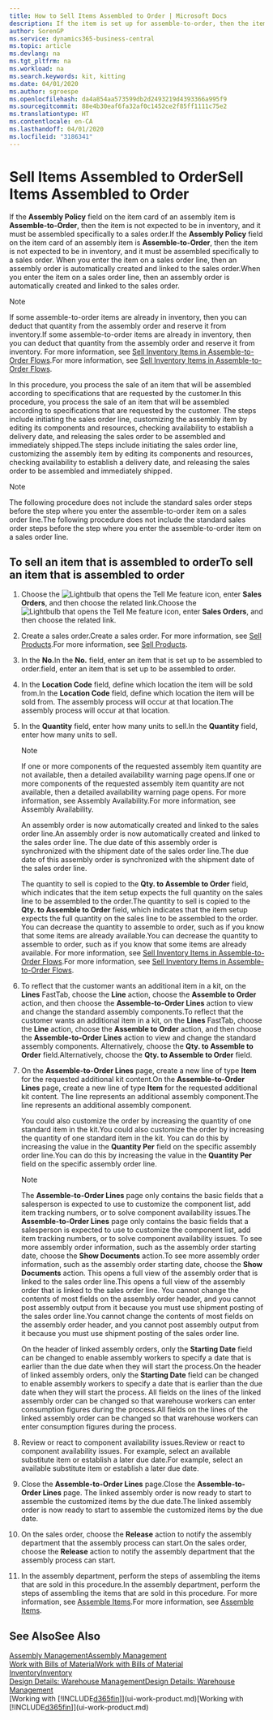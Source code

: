```yaml
---
title: How to Sell Items Assembled to Order | Microsoft Docs
description: If the item is set up for assemble-to-order, then the item is not expected to be in inventory, and it must be assembled specifically to a sales order. When you enter the item on a sales order line, then an assembly order is automatically created and linked to the sales order.
author: SorenGP
ms.service: dynamics365-business-central
ms.topic: article
ms.devlang: na
ms.tgt_pltfrm: na
ms.workload: na
ms.search.keywords: kit, kitting
ms.date: 04/01/2020
ms.author: sgroespe
ms.openlocfilehash: da4a854aa573599db2d2493219d4393366a995f9
ms.sourcegitcommit: 88e4b30eaf6fa32af0c1452ce2f85ff1111c75e2
ms.translationtype: HT
ms.contentlocale: en-CA
ms.lasthandoff: 04/01/2020
ms.locfileid: "3186341"
---
```

# <a name="sell-items-assembled-to-order"></a><span data-ttu-id="9ef7b-104">Sell Items Assembled to Order</span><span class="sxs-lookup"><span data-stu-id="9ef7b-104">Sell Items Assembled to Order</span></span>
<span data-ttu-id="9ef7b-105">If the **Assembly Policy** field on the item card of an assembly item is **Assemble-to-Order**, then the item is not expected to be in inventory, and it must be assembled specifically to a sales order.</span><span class="sxs-lookup"><span data-stu-id="9ef7b-105">If the **Assembly Policy** field on the item card of an assembly item is **Assemble-to-Order**, then the item is not expected to be in inventory, and it must be assembled specifically to a sales order.</span></span> <span data-ttu-id="9ef7b-106">When you enter the item on a sales order line, then an assembly order is automatically created and linked to the sales order.</span><span class="sxs-lookup"><span data-stu-id="9ef7b-106">When you enter the item on a sales order line, then an assembly order is automatically created and linked to the sales order.</span></span>  

> [!NOTE]  
>  <span data-ttu-id="9ef7b-107">If some assemble-to-order items are already in inventory, then you can deduct that quantity from the assembly order and reserve it from inventory.</span><span class="sxs-lookup"><span data-stu-id="9ef7b-107">If some assemble-to-order items are already in inventory, then you can deduct that quantity from the assembly order and reserve it from inventory.</span></span> <span data-ttu-id="9ef7b-108">For more information, see [Sell Inventory Items in Assemble-to-Order Flows](assembly-how-to-sell-assemble-to-order-items-and-inventory-items-together.md).</span><span class="sxs-lookup"><span data-stu-id="9ef7b-108">For more information, see [Sell Inventory Items in Assemble-to-Order Flows](assembly-how-to-sell-assemble-to-order-items-and-inventory-items-together.md).</span></span>  

<span data-ttu-id="9ef7b-109">In this procedure, you process the sale of an item that will be assembled according to specifications that are requested by the customer.</span><span class="sxs-lookup"><span data-stu-id="9ef7b-109">In this procedure, you process the sale of an item that will be assembled according to specifications that are requested by the customer.</span></span> <span data-ttu-id="9ef7b-110">The steps include initiating the sales order line, customizing the assembly item by editing its components and resources, checking availability to establish a delivery date, and releasing the sales order to be assembled and immediately shipped.</span><span class="sxs-lookup"><span data-stu-id="9ef7b-110">The steps include initiating the sales order line, customizing the assembly item by editing its components and resources, checking availability to establish a delivery date, and releasing the sales order to be assembled and immediately shipped.</span></span>  

> [!NOTE]  
>  <span data-ttu-id="9ef7b-111">The following procedure does not include the standard sales order steps before the step where you enter the assemble-to-order item on a sales order line.</span><span class="sxs-lookup"><span data-stu-id="9ef7b-111">The following procedure does not include the standard sales order steps before the step where you enter the assemble-to-order item on a sales order line.</span></span>  

## <a name="to-sell-an-item-that-is-assembled-to-order"></a><span data-ttu-id="9ef7b-112">To sell an item that is assembled to order</span><span class="sxs-lookup"><span data-stu-id="9ef7b-112">To sell an item that is assembled to order</span></span>  
1.  <span data-ttu-id="9ef7b-113">Choose the ![Lightbulb that opens the Tell Me feature](media/ui-search/search_small.png "Tell me what you want to do") icon, enter **Sales Orders**, and then choose the related link.</span><span class="sxs-lookup"><span data-stu-id="9ef7b-113">Choose the ![Lightbulb that opens the Tell Me feature](media/ui-search/search_small.png "Tell me what you want to do") icon, enter **Sales Orders**, and then choose the related link.</span></span>  
2.  <span data-ttu-id="9ef7b-114">Create a sales order.</span><span class="sxs-lookup"><span data-stu-id="9ef7b-114">Create a sales order.</span></span> <span data-ttu-id="9ef7b-115">For more information, see [Sell Products](sales-how-sell-products.md).</span><span class="sxs-lookup"><span data-stu-id="9ef7b-115">For more information, see [Sell Products](sales-how-sell-products.md).</span></span>  
3.  <span data-ttu-id="9ef7b-116">In the **No.**</span><span class="sxs-lookup"><span data-stu-id="9ef7b-116">In the **No.**</span></span> <span data-ttu-id="9ef7b-117">field, enter an item that is set up to be assembled to order.</span><span class="sxs-lookup"><span data-stu-id="9ef7b-117">field, enter an item that is set up to be assembled to order.</span></span>  
4.  <span data-ttu-id="9ef7b-118">In the **Location Code** field, define which location the item will be sold from.</span><span class="sxs-lookup"><span data-stu-id="9ef7b-118">In the **Location Code** field, define which location the item will be sold from.</span></span> <span data-ttu-id="9ef7b-119">The assembly process will occur at that location.</span><span class="sxs-lookup"><span data-stu-id="9ef7b-119">The assembly process will occur at that location.</span></span>  
5.  <span data-ttu-id="9ef7b-120">In the **Quantity** field, enter how many units to sell.</span><span class="sxs-lookup"><span data-stu-id="9ef7b-120">In the **Quantity** field, enter how many units to sell.</span></span>  

    > [!NOTE]  
    >  <span data-ttu-id="9ef7b-121">If one or more components of the requested assembly item quantity are not available, then a detailed availability warning page opens.</span><span class="sxs-lookup"><span data-stu-id="9ef7b-121">If one or more components of the requested assembly item quantity are not available, then a detailed availability warning page opens.</span></span> <span data-ttu-id="9ef7b-122">For more information, see Assembly Availability.</span><span class="sxs-lookup"><span data-stu-id="9ef7b-122">For more information, see Assembly Availability.</span></span>  

    <span data-ttu-id="9ef7b-123">An assembly order is now automatically created and linked to the sales order line.</span><span class="sxs-lookup"><span data-stu-id="9ef7b-123">An assembly order is now automatically created and linked to the sales order line.</span></span> <span data-ttu-id="9ef7b-124">The due date of this assembly order is synchronized with the shipment date of the sales order line.</span><span class="sxs-lookup"><span data-stu-id="9ef7b-124">The due date of this assembly order is synchronized with the shipment date of the sales order line.</span></span>  

    <span data-ttu-id="9ef7b-125">The quantity to sell is copied to the **Qty. to Assemble to Order** field, which indicates that the item setup expects the full quantity on the sales line to be assembled to the order.</span><span class="sxs-lookup"><span data-stu-id="9ef7b-125">The quantity to sell is copied to the **Qty. to Assemble to Order** field, which indicates that the item setup expects the full quantity on the sales line to be assembled to the order.</span></span> <span data-ttu-id="9ef7b-126">You can decrease the quantity to assemble to order, such as if you know that some items are already available.</span><span class="sxs-lookup"><span data-stu-id="9ef7b-126">You can decrease the quantity to assemble to order, such as if you know that some items are already available.</span></span> <span data-ttu-id="9ef7b-127">For more information, see [Sell Inventory Items in Assemble-to-Order Flows](assembly-how-to-sell-inventory-items-in-assemble-to-order-flows.md).</span><span class="sxs-lookup"><span data-stu-id="9ef7b-127">For more information, see [Sell Inventory Items in Assemble-to-Order Flows](assembly-how-to-sell-inventory-items-in-assemble-to-order-flows.md).</span></span>  

6.  <span data-ttu-id="9ef7b-128">To reflect that the customer wants an additional item in a kit, on the **Lines** FastTab, choose the **Line** action, choose the **Assemble to Order** action, and then choose the **Assemble-to-Order Lines** action to view and change the standard assembly components.</span><span class="sxs-lookup"><span data-stu-id="9ef7b-128">To reflect that the customer wants an additional item in a kit, on the **Lines** FastTab, choose the **Line** action, choose the **Assemble to Order** action, and then choose the **Assemble-to-Order Lines** action to view and change the standard assembly components.</span></span> <span data-ttu-id="9ef7b-129">Alternatively, choose the **Qty. to Assemble to Order** field.</span><span class="sxs-lookup"><span data-stu-id="9ef7b-129">Alternatively, choose the **Qty. to Assemble to Order** field.</span></span>  
7.  <span data-ttu-id="9ef7b-130">On the **Assemble-to-Order Lines** page, create a new line of type **Item** for the requested additional kit content.</span><span class="sxs-lookup"><span data-stu-id="9ef7b-130">On the **Assemble-to-Order Lines** page, create a new line of type **Item** for the requested additional kit content.</span></span> <span data-ttu-id="9ef7b-131">The line represents an additional assembly component.</span><span class="sxs-lookup"><span data-stu-id="9ef7b-131">The line represents an additional assembly component.</span></span>  

    <span data-ttu-id="9ef7b-132">You could also customize the order by increasing the quantity of one standard item in the kit.</span><span class="sxs-lookup"><span data-stu-id="9ef7b-132">You could also customize the order by increasing the quantity of one standard item in the kit.</span></span> <span data-ttu-id="9ef7b-133">You can do this by increasing the value in the **Quantity Per** field on the specific assembly order line.</span><span class="sxs-lookup"><span data-stu-id="9ef7b-133">You can do this by increasing the value in the **Quantity Per** field on the specific assembly order line.</span></span>  

    > [!NOTE]  
    >  <span data-ttu-id="9ef7b-134">The **Assemble-to-Order Lines** page only contains the basic fields that a salesperson is expected to use to customize the component list, add item tracking numbers, or to solve component availability issues.</span><span class="sxs-lookup"><span data-stu-id="9ef7b-134">The **Assemble-to-Order Lines** page only contains the basic fields that a salesperson is expected to use to customize the component list, add item tracking numbers, or to solve component availability issues.</span></span> <span data-ttu-id="9ef7b-135">To see more assembly order information, such as the assembly order starting date, choose the **Show Documents** action.</span><span class="sxs-lookup"><span data-stu-id="9ef7b-135">To see more assembly order information, such as the assembly order starting date, choose the **Show Documents** action.</span></span> <span data-ttu-id="9ef7b-136">This opens a full view of the assembly order that is linked to the sales order line.</span><span class="sxs-lookup"><span data-stu-id="9ef7b-136">This opens a full view of the assembly order that is linked to the sales order line.</span></span> <span data-ttu-id="9ef7b-137">You cannot change the contents of most fields on the assembly order header, and you cannot post assembly output from it because you must use shipment posting of the sales order line.</span><span class="sxs-lookup"><span data-stu-id="9ef7b-137">You cannot change the contents of most fields on the assembly order header, and you cannot post assembly output from it because you must use shipment posting of the sales order line.</span></span>  
    >   
    >  <span data-ttu-id="9ef7b-138">On the header of linked assembly orders, only the **Starting Date** field can be changed to enable assembly workers to specify a date that is earlier than the due date when they will start the process.</span><span class="sxs-lookup"><span data-stu-id="9ef7b-138">On the header of linked assembly orders, only the **Starting Date** field can be changed to enable assembly workers to specify a date that is earlier than the due date when they will start the process.</span></span> <span data-ttu-id="9ef7b-139">All fields on the lines of the linked assembly order can be changed so that warehouse workers can enter consumption figures during the process.</span><span class="sxs-lookup"><span data-stu-id="9ef7b-139">All fields on the lines of the linked assembly order can be changed so that warehouse workers can enter consumption figures during the process.</span></span>  

8.  <span data-ttu-id="9ef7b-140">Review or react to component availability issues.</span><span class="sxs-lookup"><span data-stu-id="9ef7b-140">Review or react to component availability issues.</span></span> <span data-ttu-id="9ef7b-141">For example, select an available substitute item or establish a later due date.</span><span class="sxs-lookup"><span data-stu-id="9ef7b-141">For example, select an available substitute item or establish a later due date.</span></span>  
9. <span data-ttu-id="9ef7b-142">Close the **Assemble-to-Order Lines** page.</span><span class="sxs-lookup"><span data-stu-id="9ef7b-142">Close the **Assemble-to-Order Lines** page.</span></span> <span data-ttu-id="9ef7b-143">The linked assembly order is now ready to start to assemble the customized items by the due date.</span><span class="sxs-lookup"><span data-stu-id="9ef7b-143">The linked assembly order is now ready to start to assemble the customized items by the due date.</span></span>  
10. <span data-ttu-id="9ef7b-144">On the sales order, choose the **Release** action to notify the assembly department that the assembly process can start.</span><span class="sxs-lookup"><span data-stu-id="9ef7b-144">On the sales order, choose the **Release** action to notify the assembly department that the assembly process can start.</span></span>  
11. <span data-ttu-id="9ef7b-145">In the assembly department, perform the steps of assembling the items that are sold in this procedure.</span><span class="sxs-lookup"><span data-stu-id="9ef7b-145">In the assembly department, perform the steps of assembling the items that are sold in this procedure.</span></span> <span data-ttu-id="9ef7b-146">For more information, see [Assemble Items](assembly-how-to-assemble-items.md).</span><span class="sxs-lookup"><span data-stu-id="9ef7b-146">For more information, see [Assemble Items](assembly-how-to-assemble-items.md).</span></span>  

## <a name="see-also"></a><span data-ttu-id="9ef7b-147">See Also</span><span class="sxs-lookup"><span data-stu-id="9ef7b-147">See Also</span></span>  
[<span data-ttu-id="9ef7b-148">Assembly Management</span><span class="sxs-lookup"><span data-stu-id="9ef7b-148">Assembly Management</span></span>](assembly-assemble-items.md)  
[<span data-ttu-id="9ef7b-149">Work with Bills of Material</span><span class="sxs-lookup"><span data-stu-id="9ef7b-149">Work with Bills of Material</span></span>](inventory-how-work-BOMs.md)  
[<span data-ttu-id="9ef7b-150">Inventory</span><span class="sxs-lookup"><span data-stu-id="9ef7b-150">Inventory</span></span>](inventory-manage-inventory.md)  
[<span data-ttu-id="9ef7b-151">Design Details: Warehouse Management</span><span class="sxs-lookup"><span data-stu-id="9ef7b-151">Design Details: Warehouse Management</span></span>](design-details-warehouse-management.md)  
<span data-ttu-id="9ef7b-152">[Working with [!INCLUDE[d365fin](includes/d365fin_md.md)]](ui-work-product.md)</span><span class="sxs-lookup"><span data-stu-id="9ef7b-152">[Working with [!INCLUDE[d365fin](includes/d365fin_md.md)]](ui-work-product.md)</span></span>
